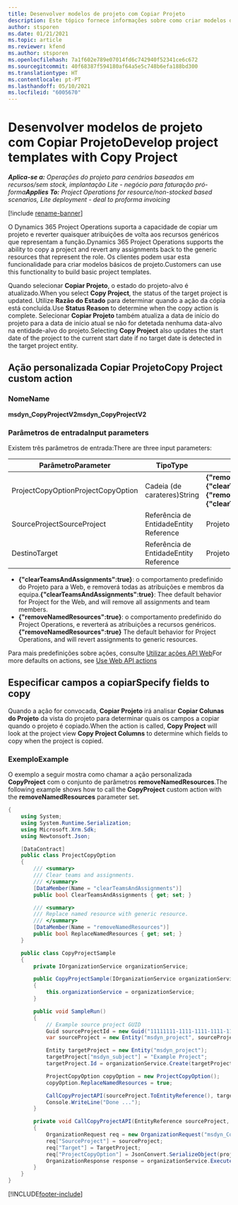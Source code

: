 ```yaml
---
title: Desenvolver modelos de projeto com Copiar Projeto
description: Este tópico fornece informações sobre como criar modelos de projeto usando a ação personalizada de Copiar Projeto.
author: stsporen
ms.date: 01/21/2021
ms.topic: article
ms.reviewer: kfend
ms.author: stsporen
ms.openlocfilehash: 7a1f602e789e07014fd6c742940f52341ce6c672
ms.sourcegitcommit: 40f68387f594180af64a5e5c748b6efa188bd300
ms.translationtype: HT
ms.contentlocale: pt-PT
ms.lasthandoff: 05/10/2021
ms.locfileid: "6005670"
---
```

# <a name="develop-project-templates-with-copy-project"></a><span data-ttu-id="ef0a8-103">Desenvolver modelos de projeto com Copiar Projeto</span><span class="sxs-lookup"><span data-stu-id="ef0a8-103">Develop project templates with Copy Project</span></span>

<span data-ttu-id="ef0a8-104">_**Aplica-se a:** Operações do projeto para cenários baseados em recursos/sem stock, implantação Lite - negócio para faturação pró-forma_</span><span class="sxs-lookup"><span data-stu-id="ef0a8-104">_**Applies To:** Project Operations for resource/non-stocked based scenarios, Lite deployment - deal to proforma invoicing_</span></span>

[!include [rename-banner](~/includes/cc-data-platform-banner.md)]

<span data-ttu-id="ef0a8-105">O Dynamics 365 Project Operations suporta a capacidade de copiar um projeto e reverter quaisquer atribuições de volta aos recursos genéricos que representam a função.</span><span class="sxs-lookup"><span data-stu-id="ef0a8-105">Dynamics 365 Project Operations supports the ability to copy a project and revert any assignments back to the generic resources that represent the role.</span></span> <span data-ttu-id="ef0a8-106">Os clientes podem usar esta funcionalidade para criar modelos básicos de projeto.</span><span class="sxs-lookup"><span data-stu-id="ef0a8-106">Customers can use this functionality to build basic project templates.</span></span>

<span data-ttu-id="ef0a8-107">Quando selecionar **Copiar Projeto**, o estado do projeto-alvo é atualizado.</span><span class="sxs-lookup"><span data-stu-id="ef0a8-107">When you select **Copy Project**, the status of the target project is updated.</span></span> <span data-ttu-id="ef0a8-108">Utilize **Razão do Estado** para determinar quando a ação da cópia está concluída.</span><span class="sxs-lookup"><span data-stu-id="ef0a8-108">Use **Status Reason** to determine when the copy action is complete.</span></span> <span data-ttu-id="ef0a8-109">Selecionar **Copiar Projeto** também atualiza a data de início do projeto para a data de início atual se não for detetada nenhuma data-alvo na entidade-alvo do projeto.</span><span class="sxs-lookup"><span data-stu-id="ef0a8-109">Selecting **Copy Project** also updates the start date of the project to the current start date if no target date is detected in the target project entity.</span></span>

## <a name="copy-project-custom-action"></a><span data-ttu-id="ef0a8-110">Ação personalizada Copiar Projeto</span><span class="sxs-lookup"><span data-stu-id="ef0a8-110">Copy Project custom action</span></span> 

### <a name="name"></a><span data-ttu-id="ef0a8-111">Nome</span><span class="sxs-lookup"><span data-stu-id="ef0a8-111">Name</span></span> 

<span data-ttu-id="ef0a8-112">**msdyn_CopyProjectV2**</span><span class="sxs-lookup"><span data-stu-id="ef0a8-112">**msdyn_CopyProjectV2**</span></span>

### <a name="input-parameters"></a><span data-ttu-id="ef0a8-113">Parâmetros de entrada</span><span class="sxs-lookup"><span data-stu-id="ef0a8-113">Input parameters</span></span>
<span data-ttu-id="ef0a8-114">Existem três parâmetros de entrada:</span><span class="sxs-lookup"><span data-stu-id="ef0a8-114">There are three input parameters:</span></span>

| <span data-ttu-id="ef0a8-115">Parâmetro</span><span class="sxs-lookup"><span data-stu-id="ef0a8-115">Parameter</span></span>          | <span data-ttu-id="ef0a8-116">Tipo</span><span class="sxs-lookup"><span data-stu-id="ef0a8-116">Type</span></span>   | <span data-ttu-id="ef0a8-117">Valores</span><span class="sxs-lookup"><span data-stu-id="ef0a8-117">Values</span></span>                                                   | 
|--------------------|--------|----------------------------------------------------------|
| <span data-ttu-id="ef0a8-118">ProjectCopyOption</span><span class="sxs-lookup"><span data-stu-id="ef0a8-118">ProjectCopyOption</span></span>  | <span data-ttu-id="ef0a8-119">Cadeia (de carateres)</span><span class="sxs-lookup"><span data-stu-id="ef0a8-119">String</span></span> | <span data-ttu-id="ef0a8-120">**{"removeNamedResources":true}** ou **{"clearTeamsAndAssignments":true}**</span><span class="sxs-lookup"><span data-stu-id="ef0a8-120">**{"removeNamedResources":true}** or **{"clearTeamsAndAssignments":true}**</span></span> |
| <span data-ttu-id="ef0a8-121">SourceProject</span><span class="sxs-lookup"><span data-stu-id="ef0a8-121">SourceProject</span></span>      | <span data-ttu-id="ef0a8-122">Referência de Entidade</span><span class="sxs-lookup"><span data-stu-id="ef0a8-122">Entity Reference</span></span> | <span data-ttu-id="ef0a8-123">Projeto de Origem</span><span class="sxs-lookup"><span data-stu-id="ef0a8-123">Source Project</span></span> |
| <span data-ttu-id="ef0a8-124">Destino</span><span class="sxs-lookup"><span data-stu-id="ef0a8-124">Target</span></span>             | <span data-ttu-id="ef0a8-125">Referência de Entidade</span><span class="sxs-lookup"><span data-stu-id="ef0a8-125">Entity Reference</span></span> | <span data-ttu-id="ef0a8-126">Projeto de Destino</span><span class="sxs-lookup"><span data-stu-id="ef0a8-126">Target Project</span></span> |


- <span data-ttu-id="ef0a8-127">**{"clearTeamsAndAssignments":true}**: o comportamento predefinido do Projeto para a Web, e removerá todas as atribuições e membros da equipa.</span><span class="sxs-lookup"><span data-stu-id="ef0a8-127">**{"clearTeamsAndAssignments":true}**: Thee default behavior for Project for the Web, and will remove all assignments and team members.</span></span>
- <span data-ttu-id="ef0a8-128">**{"removeNamedResources":true}**: o comportamento predefinido do Project Operations, e reverterá as atribuições a recursos genéricos.</span><span class="sxs-lookup"><span data-stu-id="ef0a8-128">**{"removeNamedResources":true}** The default behavior for Project Operations, and will revert assignments to generic resources.</span></span>

<span data-ttu-id="ef0a8-129">Para mais predefinições sobre ações, consulte [Utilizar ações API Web](/powerapps/developer/common-data-service/webapi/use-web-api-actions)</span><span class="sxs-lookup"><span data-stu-id="ef0a8-129">For more defaults on actions, see [Use Web API actions](/powerapps/developer/common-data-service/webapi/use-web-api-actions)</span></span>

## <a name="specify-fields-to-copy"></a><span data-ttu-id="ef0a8-130">Especificar campos a copiar</span><span class="sxs-lookup"><span data-stu-id="ef0a8-130">Specify fields to copy</span></span> 
<span data-ttu-id="ef0a8-131">Quando a ação for convocada, **Copiar Projeto** irá analisar **Copiar Colunas do Projeto** da vista do projeto para determinar quais os campos a copiar quando o projeto é copiado.</span><span class="sxs-lookup"><span data-stu-id="ef0a8-131">When the action is called, **Copy Project** will look at the project view **Copy Project Columns** to determine which fields to copy when the project is copied.</span></span>


### <a name="example"></a><span data-ttu-id="ef0a8-132">Exemplo</span><span class="sxs-lookup"><span data-stu-id="ef0a8-132">Example</span></span>
<span data-ttu-id="ef0a8-133">O exemplo a seguir mostra como chamar a ação personalizada **CopyProject** com o conjunto de parâmetros **removeNamedResources**.</span><span class="sxs-lookup"><span data-stu-id="ef0a8-133">The following example shows how to call the **CopyProject** custom action with the **removeNamedResources** parameter set.</span></span>
```C#
{
    using System;
    using System.Runtime.Serialization;
    using Microsoft.Xrm.Sdk;
    using Newtonsoft.Json;

    [DataContract]
    public class ProjectCopyOption
    {
        /// <summary>
        /// Clear teams and assignments.
        /// </summary>
        [DataMember(Name = "clearTeamsAndAssignments")]
        public bool ClearTeamsAndAssignments { get; set; }

        /// <summary>
        /// Replace named resource with generic resource.
        /// </summary>
        [DataMember(Name = "removeNamedResources")]
        public bool ReplaceNamedResources { get; set; }
    }

    public class CopyProjectSample
    {
        private IOrganizationService organizationService;

        public CopyProjectSample(IOrganizationService organizationService)
        {
            this.organizationService = organizationService;
        }

        public void SampleRun()
        {
            // Example source project GUID
            Guid sourceProjectId = new Guid("11111111-1111-1111-1111-111111111111");
            var sourceProject = new Entity("msdyn_project", sourceProjectId);

            Entity targetProject = new Entity("msdyn_project");
            targetProject["msdyn_subject"] = "Example Project";
            targetProject.Id = organizationService.Create(targetProject);

            ProjectCopyOption copyOption = new ProjectCopyOption();
            copyOption.ReplaceNamedResources = true;

            CallCopyProjectAPI(sourceProject.ToEntityReference(), targetProject.ToEntityReference(), copyOption);
            Console.WriteLine("Done ...");
        }

        private void CallCopyProjectAPI(EntityReference sourceProject, EntityReference TargetProject, ProjectCopyOption projectCopyOption)
        {
            OrganizationRequest req = new OrganizationRequest("msdyn_CopyProjectV2");
            req["SourceProject"] = sourceProject;
            req["Target"] = TargetProject;
            req["ProjectCopyOption"] = JsonConvert.SerializeObject(projectCopyOption);
            OrganizationResponse response = organizationService.Execute(req);
        }
    }
}
```


[!INCLUDE[footer-include](../includes/footer-banner.md)]